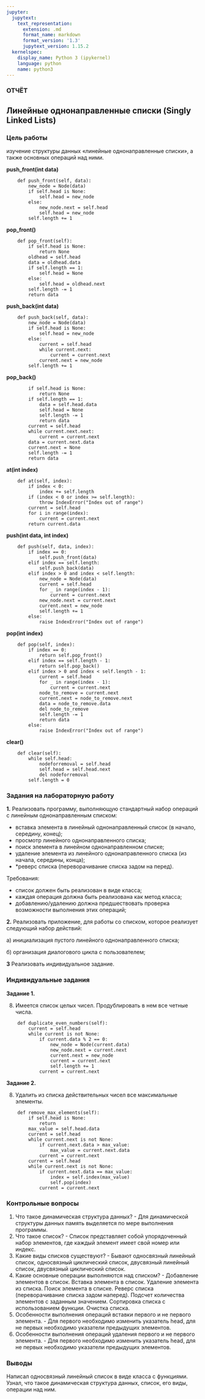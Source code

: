 ```yaml
---
jupyter:
  jupytext:
    text_representation:
      extension: .md
      format_name: markdown
      format_version: '1.3'
      jupytext_version: 1.15.2
  kernelspec:
    display_name: Python 3 (ipykernel)
    language: python
    name: python3
---
```

### ОТЧЁТ

## Линейные однонаправленные списки (Singly Linked Lists)

<!-- #region -->
### Цель работы

изучение структуры данных «линейные однонаправленные списки», а также основных операций над ними.



**push_front(int data)**
```
    def push_front(self, data):
        new_node = Node(data)
        if self.head is None:
            self.head = new_node
        else:
            new_node.next = self.head
            self.head = new_node
        self.length += 1        
```

**pop_front()**

```
    def pop_front(self):
        if self.head is None:
            return None
        oldhead = self.head
        data = oldhead.data
        if self.length == 1:
            self.head = None
        else:
            self.head = oldhead.next
        self.length -= 1
        return data

```

**push_back(int data)**

```
    def push_back(self, data):
        new_node = Node(data)
        if self.head is None:
            self.head = new_node
        else:
            current = self.head
            while current.next:
                current = current.next
            current.next = new_node
        self.length += 1
```

**pop_back()**

```
        if self.head is None:
            return None
        if self.length == 1:
            data = self.head.data
            self.head = None
            self.length -= 1
            return data
        current = self.head
        while current.next.next:
            current = current.next
        data = current.next.data
        current.next = None
        self.length -= 1
        return data
```

**at(int index)**

```
    def at(self, index):
        if index < 0:
            index += self.length
        if (index < 0 or index >= self.length):
            throw IndexError("Index out of range")
        current = self.head
        for i in range(index):
            current = current.next
        return current.data
```

**push(int data, int index)**

```
    def push(self, data, index):
        if index == 0:
            self.push_front(data)
        elif index == self.length:
            self.push_back(data)
        elif index > 0 and index < self.length:
            new_node = Node(data)
            current = self.head
            for _ in range(index - 1):
                current = current.next
            new_node.next = current.next
            current.next = new_node
            self.length += 1
        else:
            raise IndexError("Index out of range")
```

**pop(int index)**

```
    def pop(self, index):
        if index == 0:
            return self.pop_front()
        elif index == self.length - 1:
            return self.pop_back()
        elif index > 0 and index < self.length - 1:
            current = self.head
            for _ in range(index - 1):
                current = current.next
            node_to_remove = current.next
            current.next = node_to_remove.next
            data = node_to_remove.data
            del node_to_remove
            self.length -= 1
            return data
        else:
            raise IndexError("Index out of range")
```

**clear()**

```
    def clear(self):
        while self.head:
            nodeforremoval = self.head
            self.head = self.head.next
            del nodeforremoval
        self.length = 0
```



### Задания на лабораторную работу


**1.** Реализовать программу, выполняющую стандартный набор операций с
линейным однонаправленным списком:
 - вставка элемента в линейный однонаправленный список (в начало, середину, конец);
 - просмотр линейного однонаправленного списка;
 - поиск элемента в линейном однонаправленном списке;
 - удаление элемента из линейного однонаправленного списка (из начала, середины, конца);
 - *реверс списка (переворачивание списка задом на перед).

Требования:
 - список должен быть реализован в виде класса;
 - каждая операция должна быть реализована как метод класса;
 - добавлению/удалению должна предшествовать проверка возможности выполнения этих операций;

**2.** Реализовать приложение, для работы со списком, которое реализует следующий набор действий:
 
 а) инициализация пустого линейного однонаправленного списка;
 
 б) организация диалогового цикла с пользователем;

 **3** Реализовать индивидуальное задание.


### Индивидуальные задания

**Задание 1.** 

8. Имеется список целых чисел. Продублировать в нем все четные числа.
```
    def duplicate_even_numbers(self):
        current = self.head
        while current is not None:
            if current.data % 2 == 0:
                new_node = Node(current.data)
                new_node.next = current.next
                current.next = new_node
                current = current.next
                self.length += 1
            current = current.next
```


**Задание 2.**


8. Удалить из списка действительных чисел все максимальные элементы.

```
    def remove_max_elements(self):
        if self.head is None:
            return
        max_value = self.head.data
        current = self.head
        while current.next is not None:
            if current.next.data > max_value:
                max_value = current.next.data
            current = current.next
        current = self.head
        while current.next is not None:
            if current.next.data == max_value:
                index = self.index(max_value)
                self.pop(index)
            current = current.next
```
### Контрольные вопросы

1. Что такое динамическая структура данных? - Для динамической структуры данных память выделяется по мере выполнения программы.
2. Что такое список? - Список представляет собой упорядоченный набор элементов, где каждый элемент имеет свой номер или индекс.
3. Какие виды списков существуют? - Бывают односвязный линейный список, односвязный циклический список, двусвязный линейный список, двусвязный циклический список.
4. Какие основные операции выполняются над списком? - Добавление элементов в список.
Вставка элемента в список.
Удаление элемента из списка.
Поиск элемента в списке.
Реверс списка (переворачивание списка задом наперед).
Подсчет количества элементов с заданным значением.
Сортировка списка с использованием функции.
Очистка списка.
5. Особенности выполнения операций вставки первого и не первого элемента. - Для первого необходимо изменить указатель head, для не первых необходимо указатели предыдущих элементов.
6. Особенности выполнения операций удаления первого и не первого элемента. - Для первого необходимо изменить указатель head, для не первых необходимо указатели предыдущих элементов. 
<!-- #endregion -->

### Выводы

Написал односвязный линейный список в виде класса с функциями. Узнал, что такое динамическая структура данных, список, его виды, операции над ним.
